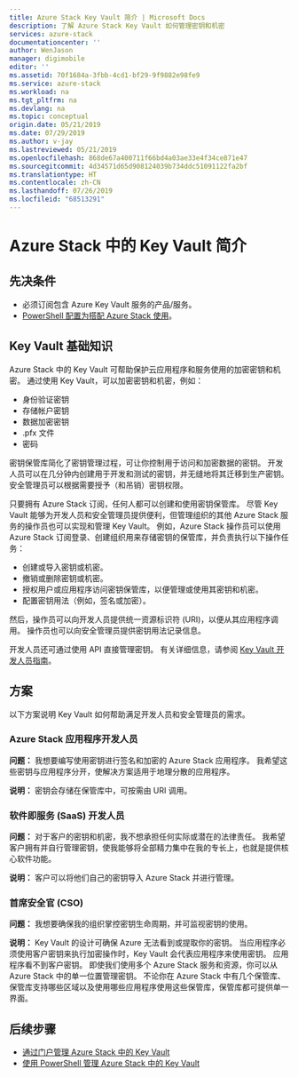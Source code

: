 ```yaml
---
title: Azure Stack Key Vault 简介 | Microsoft Docs
description: 了解 Azure Stack Key Vault 如何管理密钥和机密
services: azure-stack
documentationcenter: ''
author: WenJason
manager: digimobile
editor: ''
ms.assetid: 70f1684a-3fbb-4cd1-bf29-9f9882e98fe9
ms.service: azure-stack
ms.workload: na
ms.tgt_pltfrm: na
ms.devlang: na
ms.topic: conceptual
origin.date: 05/21/2019
ms.date: 07/29/2019
ms.author: v-jay
ms.lastreviewed: 05/21/2019
ms.openlocfilehash: 868de67a400711f66bd4a03ae33e4f34ce871e47
ms.sourcegitcommit: 4d34571d65d908124039b734ddc51091122fa2bf
ms.translationtype: HT
ms.contentlocale: zh-CN
ms.lasthandoff: 07/26/2019
ms.locfileid: "68513291"
---
```

# <a name="introduction-to-key-vault-in-azure-stack"></a>Azure Stack 中的 Key Vault 简介

## <a name="prerequisites"></a>先决条件

* 必须订阅包含 Azure Key Vault 服务的产品/服务。  
* [PowerShell 配置为搭配 Azure Stack 使用](azure-stack-powershell-configure-user.md)。

## <a name="key-vault-basics"></a>Key Vault 基础知识

Azure Stack 中的 Key Vault 可帮助保护云应用程序和服务使用的加密密钥和机密。 通过使用 Key Vault，可以加密密钥和机密，例如：

* 身份验证密钥
* 存储帐户密钥
* 数据加密密钥
* .pfx 文件
* 密码

密钥保管库简化了密钥管理过程，可让你控制用于访问和加密数据的密钥。 开发人员可以在几分钟内创建用于开发和测试的密钥，并无缝地将其迁移到生产密钥。 安全管理员可以根据需要授予（和吊销）密钥权限。

只要拥有 Azure Stack 订阅，任何人都可以创建和使用密钥保管库。 尽管 Key Vault 能够为开发人员和安全管理员提供便利，但管理组织的其他 Azure Stack 服务的操作员也可以实现和管理 Key Vault。 例如，Azure Stack 操作员可以使用 Azure Stack 订阅登录、创建组织用来存储密钥的保管库，并负责执行以下操作任务：

* 创建或导入密钥或机密。
* 撤销或删除密钥或机密。
* 授权用户或应用程序访问密钥保管库，以便管理或使用其密钥和机密。
* 配置密钥用法（例如，签名或加密）。

然后，操作员可以向开发人员提供统一资源标识符 (URI)，以便从其应用程序调用。 操作员也可以向安全管理员提供密钥用法记录信息。

开发人员还可通过使用 API 直接管理密钥。 有关详细信息，请参阅 [Key Vault 开发人员指南](/azure/key-vault/key-vault-developers-guide)。

## <a name="scenarios"></a>方案

以下方案说明 Key Vault 如何帮助满足开发人员和安全管理员的需求。

### <a name="developer-for-an-azure-stack-application"></a>Azure Stack 应用程序开发人员

**问题：** 我想要编写使用密钥进行签名和加密的 Azure Stack 应用程序。 我希望这些密钥与应用程序分开，使解决方案适用于地理分散的应用程序。

**说明：** 密钥会存储在保管库中，可按需由 URI 调用。

### <a name="developer-for-software-as-a-service-saas"></a>软件即服务 (SaaS) 开发人员

**问题：** 对于客户的密钥和机密，我不想承担任何实际或潜在的法律责任。 我希望客户拥有并自行管理密钥，使我能够将全部精力集中在我的专长上，也就是提供核心软件功能。

**说明：** 客户可以将他们自己的密钥导入 Azure Stack 并进行管理。

### <a name="chief-security-officer-cso"></a>首席安全官 (CSO)

**问题：** 我想要确保我的组织掌控密钥生命周期，并可监视密钥的使用。

**说明：** Key Vault 的设计可确保 Azure 无法看到或提取你的密钥。 当应用程序必须使用客户密钥来执行加密操作时，Key Vault 会代表应用程序来使用密钥。 应用程序看不到客户密钥。 即使我们使用多个 Azure Stack 服务和资源，你可以从 Azure Stack 中的单一位置管理密钥。 不论你在 Azure Stack 中有几个保管库、保管库支持哪些区域以及使用哪些应用程序使用这些保管库，保管库都可提供单一界面。

## <a name="next-steps"></a>后续步骤

* [通过门户管理 Azure Stack 中的 Key Vault](azure-stack-key-vault-manage-portal.md)  
* [使用 PowerShell 管理 Azure Stack 中的 Key Vault](azure-stack-key-vault-manage-powershell.md)
